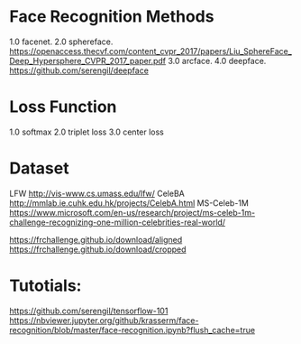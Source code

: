 # Face Recognition Methods
1.0 facenet.
2.0 sphereface.
    https://openaccess.thecvf.com/content_cvpr_2017/papers/Liu_SphereFace_Deep_Hypersphere_CVPR_2017_paper.pdf
3.0 arcface.
4.0 deepface.
    https://github.com/serengil/deepface

# Loss Function
1.0 softmax
2.0 triplet loss
3.0 center loss

# Dataset 
LFW http://vis-www.cs.umass.edu/lfw/
CeleBA http://mmlab.ie.cuhk.edu.hk/projects/CelebA.html
MS-Celeb-1M https://www.microsoft.com/en-us/research/project/ms-celeb-1m-challenge-recognizing-one-million-celebrities-real-world/

https://frchallenge.github.io/download/aligned
https://frchallenge.github.io/download/cropped

# Tutotials: 
https://github.com/serengil/tensorflow-101
https://nbviewer.jupyter.org/github/krasserm/face-recognition/blob/master/face-recognition.ipynb?flush_cache=true
